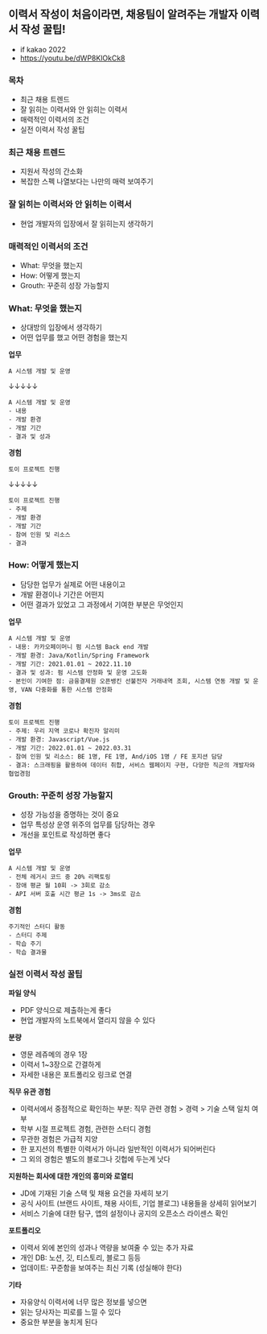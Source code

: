 ## 이력서 작성이 처음이라면, 채용팀이 알려주는 개발자 이력서 작성 꿀팁! 

- if kakao 2022
- https://youtu.be/dWP8KlOkCk8

### 목차

- 최근 채용 트렌드
- 잘 읽히는 이력서와 안 읽히는 이력서
- 매력적인 이력서의 조건
- 실전 이력서 작성 꿀팁


### 최근 채용 트렌드

- 지원서 작성의 간소화
- 복잡한 스펙 나열보다는 나만의 매력 보여주기

### 잘 읽히는 이력서와 안 읽히는 이력서

- 현업 개발자의 입장에서 잘 읽히는지 생각하기

### 매력적인 이력서의 조건

- What: 무엇을 했는지
- How: 어떻게 했는지
- Grouth: 꾸준히 성장 가능할지

### What: 무엇을 했는지

- 상대방의 입장에서 생각하기
- 어떤 업무를 했고 어떤 경험을 했는지

**업무**
```
A 시스템 개발 및 운영
```
↓↓↓↓↓
```
A 시스템 개발 및 운영
- 내용
- 개발 환경
- 개발 기간
- 결과 및 성과
```

**경험**
```
토이 프로젝트 진행
```
↓↓↓↓↓
```
토이 프로젝트 진행
- 주제
- 개발 환경
- 개발 기간
- 참여 인원 및 리소스
- 결과
```

### How: 어떻게 했는지

- 담당한 업무가 실제로 어떤 내용이고
- 개발 환경이나 기간은 어떤지
- 어떤 결과가 있었고 그 과정에서 기여한 부분은 무엇인지

**업무**
```
A 시스템 개발 및 운영
- 내용: 카카오페이머니 펌 시스템 Back end 개발
- 개발 환경: Java/Kotlin/Spring Framework
- 개발 기간: 2021.01.01 ~ 2022.11.10
- 결과 및 성과: 펌 시스템 안정화 및 운영 고도화
- 본인이 기여한 점: 금융결제원 오픈뱅킨 선불전자 거래내역 조회, 시스템 연동 개발 및 운영, VAN 다중화를 통한 시스템 안정화
```

**경험**
```
토이 프로젝트 진행
- 주제: 우리 지역 코로나 확진자 알리미
- 개발 환경: Javascript/Vue.js
- 개발 기간: 2022.01.01 ~ 2022.03.31
- 참여 인원 및 리소스: BE 1명, FE 1명, And/iOS 1명 / FE 포지션 담당
- 결과: 스크래핑을 활용하여 데이터 취합, 서비스 웹페이지 구현, 다양한 직군의 개발자와 협업경험
```

### Grouth: 꾸준히 성장 가능할지

- 성장 가능성을 증명하는 것이 중요
- 업무 특성상 운영 위주의 업무를 담당하는 경우
- 개선을 포인트로 작성하면 좋다

**업무**
```
A 시스템 개발 및 운영
- 전체 레거시 코드 중 20% 리팩토링
- 장애 평균 월 10회 -> 3회로 감소
- API 서버 호출 시간 평균 1s -> 3ms로 감소
```

**경험**
```
주기적인 스터디 활동
- 스터디 주제
- 학습 주기
- 학습 결과물
```

### 실전 이력서 작성 꿀팁

**파일 양식**
- PDF 양식으로 제출하는게 좋다
- 현업 개발자의 노트북에서 열리지 않을 수 있다

**분량**
- 영문 레쥬메의 경우 1장
- 이력서 1~3장으로 간결하게
- 자세한 내용은 포트폴리오 링크로 연결

**직무 유관 경험**
- 이력서에서 중점적으로 확인하는 부분: 직무 관련 경험 > 경력 > 기술 스택 일치 여부
- 학부 시절 프로젝트 경험, 관련한 스터디 경험
- 무관한 경험은 가급적 지양
- 한 포지션의 특별한 이력서가 아니라 일반적인 이력서가 되어버린다
- 그 외의 경험은 별도의 블로그나 깃헙에 두는게 낫다

**지원하는 회사에 대한 개인의 흥미와 로열티**

- JD에 기재된 기술 스택 및 채용 요건을 자세히 보기
- 공식 사이트 (브랜드 사이트, 채용 사이트, 기업 블로그) 내용들을 상세히 읽어보기
- 서비스 기술에 대한 탐구, 앱의 설정이나 공지의 오픈소스 라이센스 확인

**포트폴리오**

- 이력서 외에 본인의 성과나 역량을 보여줄 수 있는 추가 자료
- 개인 DB: 노션, 깃, 티스토리, 블로그 등등
- 업데이트: 꾸준함을 보여주는 최신 기록 (성실해야 한다)

**기타**

- 자유양식 이력서에 너무 많은 정보를 넣으면
- 읽는 당사자는 피로를 느낄 수 있다
- 중요한 부분을 놓치게 된다




